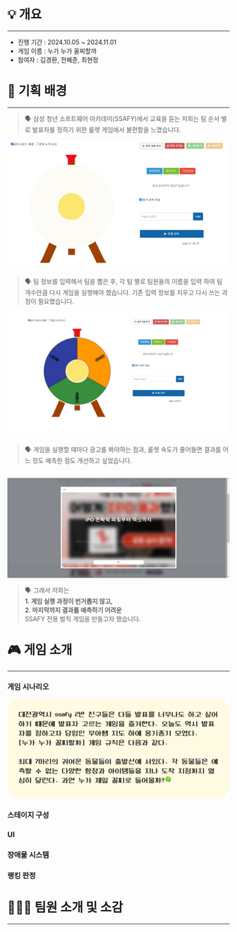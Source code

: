 # 💡 개요

---


- 진행 기간 : 2024.10.05 ~ 2024.11.01
- 게임 이름 : 누가 누가 꼴찌할까
- 참여자 : 김경환, 전혜준, 최현정

# 📄 기획 배경

---

> 🗣 삼성 청년 소프트웨어 아카데미(SSAFY)에서 교육을 듣는 저희는 팀 순서 별로 발표자를 정하기 위한 룰렛 게임에서 불편함을 느꼈습니다.

![roulette_game_img](img/README_img/roulette_game.jpg)

> 🗣 팀 정보를 입력해서 팀을 뽑은 후, 각 팀 별로 팀원들의 이름을 입력 하여 팀 개수만큼 다시 게임을 실행해야 했습니다. 기존 입력 정보를 지우고 다시 쓰는 과정이 필요했습니다.

![roulette_game_img](img/README_img/roulette_game2.jpg)

> 🗣 게임을 실행할 때마다 광고를 봐야하는 점과, 룰렛 속도가 줄어들면 결과를 어느 정도 예측한 점도 개선하고 싶었습니다.

![advertisement_img](img/README_img/advertisement.png)

> 🗣 그래서 저희는 <br> **1. 게임 실행 과정이 번거롭지 않고,** <br> **2. 마지막까지 결과를 예측하기 어려운** <br> SSAFY 전용 벌칙 게임을 만들고자 했습니다.

# 🎮 게임 소개


---


### 게임 시나리오

![senario_img](img/README_img/game_senario.png)

</aside>

### 스테이지 구성

### UI

### 장애물 시스템

### 랭킹 판정



# 👩‍👩‍👦 팀원 소개 및 소감

---
